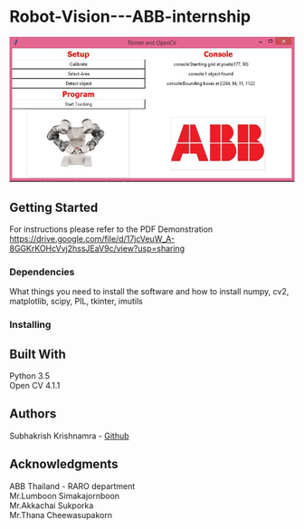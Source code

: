 # Robot-Vision---ABB-internship
![Image description](UI1.JPG)

## Getting Started
For instructions please refer to the PDF
Demonstration\
https://drive.google.com/file/d/17jcVeuW_A-8GGKrKOHcVvj2hssJEaV9c/view?usp=sharing

### Dependencies

What things you need to install the software and how to install
numpy, cv2, matplotlib, scipy, PIL, tkinter, imutils

### Installing

## Built With
Python 3.5\
Open CV 4.1.1

## Authors

Subhakrish Krishnamra - [Github](https://github.com/skrish30/Robot-Vision---ABB-internship)

## Acknowledgments
ABB Thailand - RARO department\
Mr.Lumboon Simakajornboon\
Mr.Akkachai Sukporka\
Mr.Thana Cheewasupakorn


